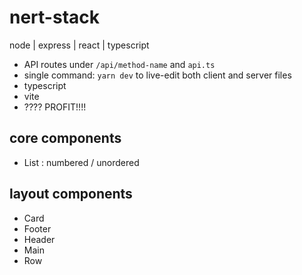 # nert-stack
node | express | react | typescript

- API routes under `/api/method-name` and `api.ts`
- single command: `yarn dev` to live-edit both client and server files
- typescript
- vite
- ???? PROFIT!!!!

## core components

- List : numbered / unordered

## layout components

- Card
- Footer
- Header
- Main
- Row
